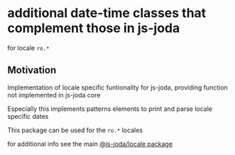 # additional date-time classes that complement those in js-joda 

for locale `ro.*` 

## Motivation

Implementation of locale specific funtionality for js-joda, providing function not implemented in js-joda core

Especially this implements patterns elements to print and parse locale specific dates

This package can be used for the `ro.*` locales

for additional info see the main [@js-joda/locale package](https://www.npmjs.com/package/@js-joda/locale)
